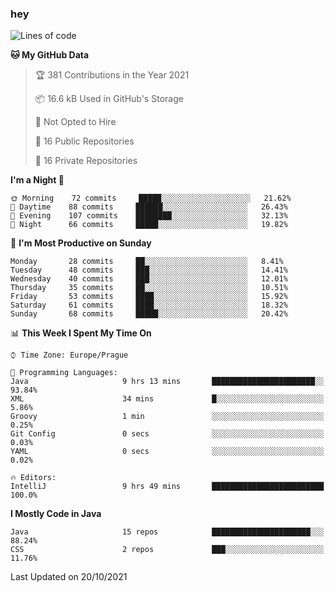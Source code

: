 ### hey

<!--START_SECTION:waka-->
![Lines of code](https://img.shields.io/badge/From%20Hello%20World%20I%27ve%20Written-110073%20lines%20of%20code-blue)

**🐱 My GitHub Data** 

> 🏆 381 Contributions in the Year 2021
 > 
> 📦 16.6 kB Used in GitHub's Storage 
 > 
> 🚫 Not Opted to Hire
 > 
> 📜 16 Public Repositories 
 > 
> 🔑 16 Private Repositories  
 > 
**I'm a Night 🦉** 

```text
🌞 Morning    72 commits     █████░░░░░░░░░░░░░░░░░░░░   21.62% 
🌆 Daytime    88 commits     ██████░░░░░░░░░░░░░░░░░░░   26.43% 
🌃 Evening    107 commits    ████████░░░░░░░░░░░░░░░░░   32.13% 
🌙 Night      66 commits     █████░░░░░░░░░░░░░░░░░░░░   19.82%

```
📅 **I'm Most Productive on Sunday** 

```text
Monday       28 commits     ██░░░░░░░░░░░░░░░░░░░░░░░   8.41% 
Tuesday      48 commits     ███░░░░░░░░░░░░░░░░░░░░░░   14.41% 
Wednesday    40 commits     ███░░░░░░░░░░░░░░░░░░░░░░   12.01% 
Thursday     35 commits     ██░░░░░░░░░░░░░░░░░░░░░░░   10.51% 
Friday       53 commits     ████░░░░░░░░░░░░░░░░░░░░░   15.92% 
Saturday     61 commits     ████░░░░░░░░░░░░░░░░░░░░░   18.32% 
Sunday       68 commits     █████░░░░░░░░░░░░░░░░░░░░   20.42%

```


📊 **This Week I Spent My Time On** 

```text
⌚︎ Time Zone: Europe/Prague

💬 Programming Languages: 
Java                     9 hrs 13 mins       ███████████████████████░░   93.84% 
XML                      34 mins             █░░░░░░░░░░░░░░░░░░░░░░░░   5.86% 
Groovy                   1 min               ░░░░░░░░░░░░░░░░░░░░░░░░░   0.25% 
Git Config               0 secs              ░░░░░░░░░░░░░░░░░░░░░░░░░   0.03% 
YAML                     0 secs              ░░░░░░░░░░░░░░░░░░░░░░░░░   0.02%

🔥 Editors: 
IntelliJ                 9 hrs 49 mins       █████████████████████████   100.0%

```

**I Mostly Code in Java** 

```text
Java                     15 repos            ██████████████████████░░░   88.24% 
CSS                      2 repos             ███░░░░░░░░░░░░░░░░░░░░░░   11.76%

```



 Last Updated on 20/10/2021
<!--END_SECTION:waka-->
